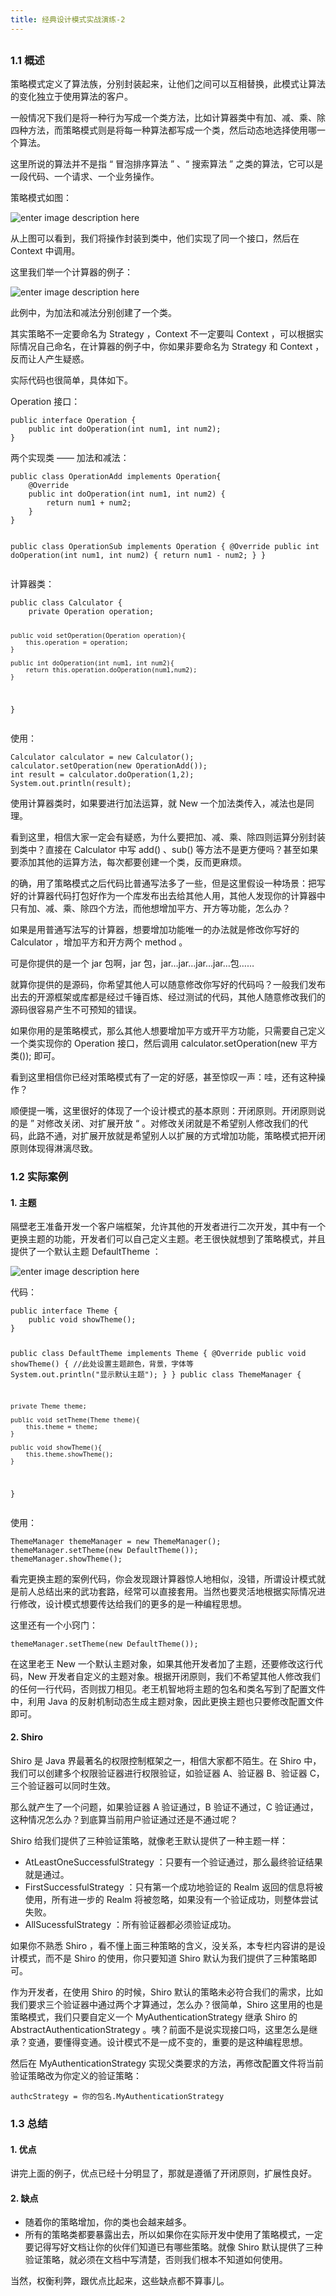 ```yaml
---
title: 经典设计模式实战演练-2
---
```

<article id="topicContainer" class="column_content"><h2 class="topic_title"></h2><div><h3 id="11">1.1 概述</h3>
<p>策略模式定义了算法族，分别封装起来，让他们之间可以互相替换，此模式让算法的变化独立于使用算法的客户。</p>
<p>一般情况下我们是将一种行为写成一个类方法，比如计算器类中有加、减、乘、除四种方法，而策略模式则是将每一种算法都写成一个类，然后动态地选择使用哪一个算法。</p>
<p>这里所说的算法并不是指 “ 冒泡排序算法 ” 、“ 搜索算法 ” 之类的算法，它可以是一段代码、一个请求、一个业务操作。</p>
<p>策略模式如图：</p>
<p><img src="http://images.gitbook.cn/25500850-5fed-11e8-b7c9-aba3c5c7330f" alt="enter image description here" /></p>
<p>从上图可以看到，我们将操作封装到类中，他们实现了同一个接口，然后在 Context 中调用。</p>
<p>这里我们举一个计算器的例子：</p>
<p><img src="http://images.gitbook.cn/2c5b29e0-5fed-11e8-b82b-ffbb9d1e8856" alt="enter image description here" /></p>
<p>此例中，为加法和减法分别创建了一个类。</p>
<p>其实策略不一定要命名为 Strategy ，Context 不一定要叫 Context ，可以根据实际情况自己命名，在计算器的例子中，你如果非要命名为 Strategy 和 Context ，反而让人产生疑惑。</p>
<p>实际代码也很简单，具体如下。</p>
<p>Operation 接口：</p>
<pre><code>public interface Operation {
    public int doOperation(int num1, int num2);
}
</code></pre>
<p>两个实现类 —— 加法和减法：</p>
<pre><code>public class OperationAdd implements Operation{
    @Override
    public int doOperation(int num1, int num2) {
        return num1 + num2;
    }
}

public class OperationSub implements Operation {
    @Override
    public int doOperation(int num1, int num2) {
        return num1 - num2;
    }
}
</code></pre>
<p>计算器类：</p>
<pre><code>public class Calculator {
    private Operation operation;

    public void setOperation(Operation operation){
        this.operation = operation;
    }

    public int doOperation(int num1, int num2){
        return this.operation.doOperation(num1,num2);
    }
}
</code></pre>
<p>使用：</p>
<pre><code>Calculator calculator = new Calculator();
calculator.setOperation(new OperationAdd());
int result = calculator.doOperation(1,2);
System.out.println(result);
</code></pre>
<p>使用计算器类时，如果要进行加法运算，就 New 一个加法类传入，减法也是同理。</p>
<p>看到这里，相信大家一定会有疑惑，为什么要把加、减、乘、除四则运算分别封装到类中？直接在 Calculator 中写 add() 、sub() 等方法不是更方便吗？甚至如果要添加其他的运算方法，每次都要创建一个类，反而更麻烦。</p>
<p>的确，用了策略模式之后代码比普通写法多了一些，但是这里假设一种场景：把写好的计算器代码打包好作为一个库发布出去给其他人用，其他人发现你的计算器中只有加、减、乘、除四个方法，而他想增加平方、开方等功能，怎么办？</p>
<p>如果是用普通写法写的计算器，想要增加功能唯一的办法就是修改你写好的 Calculator ，增加平方和开方两个 method 。</p>
<p>可是你提供的是一个 jar 包啊，jar 包，jar…jar…jar…jar…包……</p>
<p>就算你提供的是源码，你希望其他人可以随意修改你写好的代码吗？一般我们发布出去的开源框架或库都是经过千锤百炼、经过测试的代码，其他人随意修改我们的源码很容易产生不可预知的错误。</p>
<p>如果你用的是策略模式，那么其他人想要增加平方或开平方功能，只需要自己定义一个类实现你的 Operation 接口，然后调用 calculator.setOperation(new 平方类());  即可。</p>
<p>看到这里相信你已经对策略模式有了一定的好感，甚至惊叹一声：哇，还有这种操作？</p>
<p>顺便提一嘴，这里很好的体现了一个设计模式的基本原则：开闭原则。开闭原则说的是 ” 对修改关闭、对扩展开放 “ 。对修改关闭就是不希望别人修改我们的代码，此路不通，对扩展开放就是希望别人以扩展的方式增加功能，策略模式把开闭原则体现得淋漓尽致。</p>
<h3 id="12">1.2 实际案例</h3>
<h4 id="1">1. 主题</h4>
<p>隔壁老王准备开发一个客户端框架，允许其他的开发者进行二次开发，其中有一个更换主题的功能，开发者们可以自己定义主题。老王很快就想到了策略模式，并且提供了一个默认主题 DefaultTheme ：</p>
<p><img src="http://images.gitbook.cn/37a1f950-5fed-11e8-95e8-074055ff8c6f" alt="enter image description here" /></p>
<p>代码：</p>
<pre><code>public interface Theme {
    public void showTheme();
}

public class DefaultTheme implements Theme {
    @Override
    public void showTheme() {
        //此处设置主题颜色，背景，字体等
        System.out.println("显示默认主题");
    }
}
public class ThemeManager {

    private Theme theme;

    public void setTheme(Theme theme){
        this.theme = theme;
    }

    public void showTheme(){
        this.theme.showTheme();
    }
}
</code></pre>
<p>使用：</p>
<pre><code>ThemeManager themeManager = new ThemeManager();
themeManager.setTheme(new DefaultTheme());
themeManager.showTheme();
</code></pre>
<p>看完更换主题的案例代码，你会发现跟计算器惊人地相似，没错，所谓设计模式就是前人总结出来的武功套路，经常可以直接套用。当然也要灵活地根据实际情况进行修改，设计模式想要传达给我们的更多的是一种编程思想。</p>
<p>这里还有一个小窍门：</p>
<p><code>themeManager.setTheme(new DefaultTheme());</code> </p>
<p>在这里老王 New 一个默认主题对象，如果其他开发者加了主题，还要修改这行代码，New 开发者自定义的主题对象。根据开闭原则，我们不希望其他人修改我们的任何一行代码，否则拔刀相见。老王机智地将主题的包名和类名写到了配置文件中，利用 Java 的反射机制动态生成主题对象，因此更换主题也只要修改配置文件即可。</p>
<h4 id="2shiro">2. Shiro</h4>
<p>Shiro 是 Java 界最著名的权限控制框架之一，相信大家都不陌生。在 Shiro 中，我们可以创建多个权限验证器进行权限验证，如验证器 A、验证器 B、验证器 C，三个验证器可以同时生效。</p>
<p>那么就产生了一个问题，如果验证器 A 验证通过，B 验证不通过，C 验证通过，这种情况怎么办？到底算当前用户验证通过还是不通过呢？</p>
<p>Shiro 给我们提供了三种验证策略，就像老王默认提供了一种主题一样：</p>
<ul>
<li>AtLeastOneSuccessfulStrategy ：只要有一个验证通过，那么最终验证结果就是通过。</li>
<li>FirstSuccessfulStrategy ：只有第一个成功地验证的 Realm 返回的信息将被使用，所有进一步的 Realm 将被忽略，如果没有一个验证成功，则整体尝试失败。</li>
<li>AllSucessfulStrategy ：所有验证器都必须验证成功。</li>
</ul>
<p>如果你不熟悉 Shiro ，看不懂上面三种策略的含义，没关系，本专栏内容讲的是设计模式，而不是 Shiro 的使用，你只要知道 Shiro 默认为我们提供了三种策略即可。</p>
<p>作为开发者，在使用 Shiro 的时候，Shiro 默认的策略未必符合我们的需求，比如我们要求三个验证器中通过两个才算通过，怎么办？很简单，Shiro 这里用的也是策略模式，我们只要自定义一个 MyAuthenticationStrategy 继承 Shiro 的 AbstractAuthenticationStrategy 。咦？前面不是说实现接口吗，这里怎么是继承？变通，要懂得变通。设计模式不是一成不变的，重要的是这种编程思想。</p>
<p>然后在 MyAuthenticationStrategy 实现父类要求的方法，再修改配置文件将当前验证策略改为你定义的验证策略：</p>
<pre><code>authcStrategy = 你的包名.MyAuthenticationStrategy
</code></pre>
<h3 id="13">1.3 总结</h3>
<h4 id="1-1">1. 优点</h4>
<p>讲完上面的例子，优点已经十分明显了，那就是遵循了开闭原则，扩展性良好。</p>
<h4 id="2">2. 缺点</h4>
<ul>
<li>随着你的策略增加，你的类也会越来越多。</li>
<li>所有的策略类都要暴露出去，所以如果你在实际开发中使用了策略模式，一定要记得写好文档让你的伙伴们知道已有哪些策略。就像 Shiro 默认提供了三种验证策略，就必须在文档中写清楚，否则我们根本不知道如何使用。</li>
</ul>
<p>当然，权衡利弊，跟优点比起来，这些缺点都不算事儿。</p></div></article>